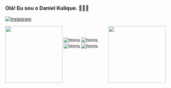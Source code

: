 ### Olá! Eu sou o Daniel Kulique. 👨🏻‍🎓

[![Instagram](https://img.shields.io/badge/Instagram-E4405F?style=for-the-badge&logo=instagram&logoColor=white)](https://www.instagram.com/dakellss/)

<div>
  
  <img align="right" height="180em" src="https://github-readme-stats.vercel.app/api?username=danielkulique&show_icons=true&theme=blue-green"/>
  <img align="left" height="180em" src="https://github-readme-stats.vercel.app/api/top-langs/?username=danielkulique&layout=compact&langs_count=16&theme=blue-green"/>
</div>
<br>


<div style="display: inline_block"><br/>
<img align="center" alt="htmls" src="https://img.shields.io/badge/Python-3776AB?style=for-the-badge&logo=python&logoColor=white" />
<img align="center" alt="htmls" src="https://img.shields.io/badge/C-00599C?style=for-the-badge&logo=c&logoColor=white" />
<img align="center" alt="htmls" src="https://img.shields.io/badge/Linux-FCC624?style=for-the-badge&logo=linux&logoColor=black" />
<img align="center" alt="htmls" src="https://img.shields.io/badge/GIT-E44C30?style=for-the-badge&logo=git&logoColor=white" />
</div>
